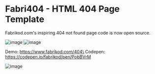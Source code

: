 # Fabri404 - HTML 404 Page Template
Fabrikod.com's inspiring 404 not found page code is now open source.

![image](https://user-images.githubusercontent.com/3144843/109776721-f4e80000-7c13-11eb-8c63-8fdb9b12b84b.png)
![image](https://user-images.githubusercontent.com/3144843/109776746-f9acb400-7c13-11eb-94c7-81cb51f55f4a.png)

Demo: https://www.fabrikod.com/404\
Codepen: https://codepen.io/fabrikod/pen/PobBVrM

![image](https://user-images.githubusercontent.com/3144843/109776360-8b67f180-7c13-11eb-93ba-df44e34d67a6.png)
